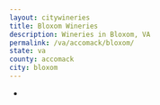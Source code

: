 ```yaml
---
layout: citywineries
title: Bloxom Wineries
description: Wineries in Bloxom, VA
permalink: /va/accomack/bloxom/
state: va
county: accomack
city: bloxom
---
```

-
